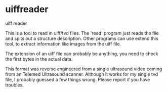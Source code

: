 # uiffreader
uiff reader

This is a tool to read in uiff/tvd files. The 'read' program just reads the file and spits out a structure description.
Other programs can use extend this tool, to extract information like images from the uiff file.

The extension of an uiff file can probably be anything, you need to check the first bytes in the actual data. 

This format was reverse engineered from a single ultrasound video coming from an Telemed Ultrasound scanner.
Although it works for my single tvd file, I probably guessed a few things wrong. Please report if you have troubles.

